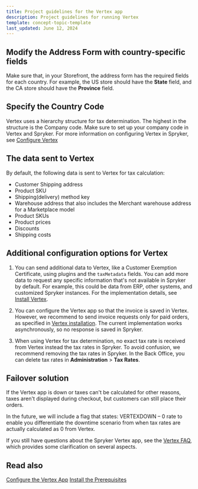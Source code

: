 ```yaml
---
title: Project guidelines for the Vertex app
description: Project guidelines for running Vertex
template: concept-topic-template
last_updated: June 12, 2024
---
```


## Modify the Address Form with country-specific fields

Make sure that, in your Storefront, the address form has the required fields for each country. For example, the US store should have the **State** field, and the CA store should have the **Province** field.

## Specify the Country Code

Vertex uses a hierarchy structure for tax determination. The highest in the structure is the Company code. Make sure to set up your company code in Vertex and Spryker. For more information on configuring Vertex in Spryker, see [Configure Vertex](/docs/pbc/all/tax-management/{{page.version}}/base-shop/third-party-integrations/vertex/configure-vertex.html)

## The data sent to Vertex

By default, the following data is sent to Vertex for tax calculation:

 - Customer Shipping address
 - Product SKU
 - Shipping(delivery) method key
 - Warehouse address that also includes the Merchant warehouse address for a Marketplace model
 - Product SKUs
 - Product prices
 - Discounts
 - Shipping costs

## Additional configuration options for Vertex

1. You can send additional data to Vertex, like a Customer Exemption Certificate, using plugins and the `taxMetadata` fields. You can add more data to request any specific information that's not available in Spryker by default. For example, this could be data from ERP, other systems, and customized Spryker instances. For the implementation details, see [Install Vertex](https://docs.spryker.com/docs/pbc/all/tax-management/{{page.version}}/base-shop/third-party-integrations/vertex/install-vertex.html#implement-vertex-specific-metadata-extender-plugins).

2. You can configure the Vertex app so that the invoice is saved in Vertex. However, we recommend to send invoice requests only for paid orders, as specified in [Vertex installation](https://docs.spryker.com/docs/pbc/all/tax-management/{{page.version}}/base-shop/third-party-integrations/vertex/install-vertex.html#optional-if-you-plan-to-send-invoices-to-vertex-through-oms-configure-your-payment-oms). The current implementation works asynchronously, so no response is saved in Spryker.

3. When using Vertex for tax determination, no exact tax rate is received from Vertex instead the tax rates in Spryker. To avoid confusion, we recommend removing the tax rates in Spryker. In the Back Office, you can delete tax rates in **Administration** > **Tax Rates**.

## Failover solution

If the Vertex app is down or taxes can't be calculated for other reasons, taxes aren't displayed during checkout, but customers can still place their orders.

In the future, we will include a flag that states: VERTEXDOWN – 0 rate to enable you differentiate the downtime scenario from when tax rates are actually calculated as 0 from Vertex.


If you still have questions about the Spryker Vertex app, see the [Vertex FAQ](/docs/pbc/all/tax-management/{{page.version}}/base-shop/third-party-integrations/vertex/vertex-faq.html), which provides some clarification on several aspects.

## Read also
[Configure the Vertex App](/docs/pbc/all/tax-management/202404.0/base-shop/third-party-integrations/vertex/configure-vertex.html)
[Install the Prerequisites](/docs/pbc/all/tax-management/202404.0/base-shop/third-party-integrations/vertex/install-vertex/install-vertex.html)
